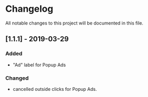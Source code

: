 # Changelog
All notable changes to this project will be documented in this file.


## [1.1.1] - 2019-03-29
### Added
- "Ad" label for Popup Ads

### Changed
- cancelled outside clicks for Popup Ads.

